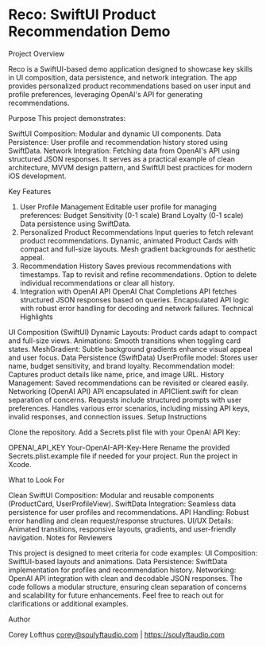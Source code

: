 #  Reco: SwiftUI Product Recommendation Demo

Project Overview

Reco is a SwiftUI-based demo application designed to showcase key skills in UI composition, data persistence, and network integration. The app provides personalized product recommendations based on user input and profile preferences, leveraging OpenAI's API for generating recommendations.

Purpose
This project demonstrates:

SwiftUI Composition: Modular and dynamic UI components.
Data Persistence: User profile and recommendation history stored using SwiftData.
Network Integration: Fetching data from OpenAI's API using structured JSON responses.
It serves as a practical example of clean architecture, MVVM design pattern, and SwiftUI best practices for modern iOS development.

Key Features

1. User Profile Management
Editable user profile for managing preferences:
Budget Sensitivity (0-1 scale)
Brand Loyalty (0-1 scale)
Data persistence using SwiftData.
2. Personalized Product Recommendations
Input queries to fetch relevant product recommendations.
Dynamic, animated Product Cards with compact and full-size layouts.
Mesh gradient backgrounds for aesthetic appeal.
3. Recommendation History
Saves previous recommendations with timestamps.
Tap to revisit and refine recommendations.
Option to delete individual recommendations or clear all history.
4. Integration with OpenAI API
OpenAI Chat Completions API fetches structured JSON responses based on queries.
Encapsulated API logic with robust error handling for decoding and network failures.
Technical Highlights

UI Composition (SwiftUI)
Dynamic Layouts: Product cards adapt to compact and full-size views.
Animations: Smooth transitions when toggling card states.
MeshGradient: Subtle background gradients enhance visual appeal and user focus.
Data Persistence (SwiftData)
UserProfile model: Stores user name, budget sensitivity, and brand loyalty.
Recommendation model: Captures product details like name, price, and image URL.
History Management: Saved recommendations can be revisited or cleared easily.
Networking (OpenAI API)
API encapsulated in APIClient.swift for clean separation of concerns.
Requests include structured prompts with user preferences.
Handles various error scenarios, including missing API keys, invalid responses, and connection issues.
Setup Instructions

Clone the repository.
Add a Secrets.plist file with your OpenAI API Key:
<?xml version="1.0" encoding="UTF-8"?>  
<!DOCTYPE plist PUBLIC "-//Apple//DTD PLIST 1.0//EN" "http://www.apple.com/DTDs/PropertyList-1.0.dtd">  
<plist version="1.0">  
<dict>  
    <key>OPENAI_API_KEY</key>  
    <string>Your-OpenAI-API-Key-Here</string>  
</dict>  
</plist>  
Rename the provided Secrets.plist.example file if needed for your project.
Run the project in Xcode.


What to Look For

Clean SwiftUI Composition: Modular and reusable components (ProductCard, UserProfileView).
SwiftData Integration: Seamless data persistence for user profiles and recommendations.
API Handling: Robust error handling and clean request/response structures.
UI/UX Details: Animated transitions, responsive layouts, gradients, and user-friendly navigation.
Notes for Reviewers

This project is designed to meet criteria for code examples:
UI Composition: SwiftUI-based layouts and animations.
Data Persistence: SwiftData implementation for profiles and recommendation history.
Networking: OpenAI API integration with clean and decodable JSON responses.
The code follows a modular structure, ensuring clean separation of concerns and scalability for future enhancements. Feel free to reach out for clarifications or additional examples.

Author

Corey Lofthus
corey@soulyftaudio.com | https://soulyftaudio.com
